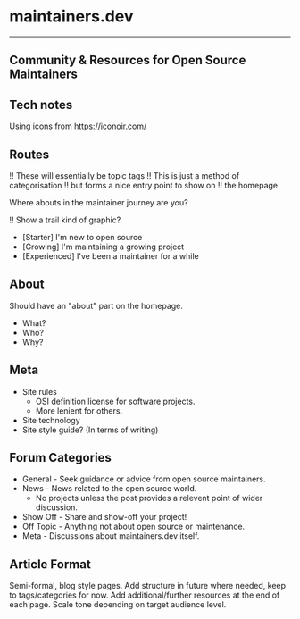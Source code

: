 # maintainers.dev

---
  Community & Resources
for Open Source Maintainers
---

## Tech notes

Using icons from https://iconoir.com/

## Routes

!! These will essentially be topic tags
!! This is just a method of categorisation
!! but forms a nice entry point to show on
!! the homepage

Where abouts in the maintainer journey are you?

!! Show a trail kind of graphic?

- [Starter] I'm new to open source
- [Growing] I'm maintaining a growing project
- [Experienced] I've been a maintainer for a while

## About

Should have an "about" part on the homepage.

- What?
- Who?
- Why?

## Meta

- Site rules
  - OSI definition license for software projects.
  - More lenient for others.
- Site technology
- Site style guide? (In terms of writing)

## Forum Categories

- General - Seek guidance or advice from open source maintainers.
- News - News related to the open source world.
  - No projects unless the post provides a relevent point of wider discussion.
- Show Off - Share and show-off your project!
- Off Topic - Anything not about open source or maintenance. 
- Meta - Discussions about maintainers.dev itself.

## Article Format

Semi-formal, blog style pages.
Add structure in future where needed, keep to tags/categories for now.
Add additional/further resources at the end of each page.
Scale tone depending on target audience level.
